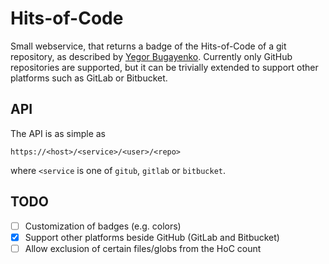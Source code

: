 # Hits-of-Code

Small webservice, that returns a badge of the Hits-of-Code of a git repository, as described by [Yegor
Bugayenko](https://www.yegor256.com/2014/11/14/hits-of-code.html). Currently only GitHub repositories are supported, but
it can be trivially extended to support other platforms such as GitLab or Bitbucket.

## API

The API is as simple as

```
https://<host>/<service>/<user>/<repo>
```

where `<service` is one of `gitub`, `gitlab` or `bitbucket`.


## TODO

* [ ] Customization of badges (e.g. colors)
* [X] Support other platforms beside GitHub (GitLab and Bitbucket)
* [ ] Allow exclusion of certain files/globs from the HoC count
